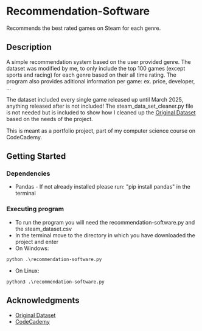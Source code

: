 # Recommendation-Software

Recommends the best rated games on Steam for each genre.

## Description

A simple recommendation system based on the user provided genre.
The dataset was modified by me, to only include the top 100 games (except sports and racing) for each genre based on their all time rating.
The program also provides aditional information per game: ex. price, developer, ...

The dataset included every single game released up until March 2025, anything released after is not included!
The steam_data_set_cleaner.py file is not needed but is included to show how I cleaned up the [Original Dataset](https://www.kaggle.com/datasets/artermiloff/steam-games-dataset) based on the needs of the project.

This is meant as a portfolio project, part of my computer science course on CodeCademy.

## Getting Started

### Dependencies

* Pandas - If not already installed please run: "pip install pandas" in the terminal

### Executing program

* To run the program you will need the recommendation-software.py and the steam_dataset.csv
* In the terminal move to the directory in which you have downloaded the project and enter
* On Windows:
```
python .\recommendation-software.py
```
* On Linux:
```
python3 .\recommendation-software.py
```

## Acknowledgments

* [Original Dataset](https://www.kaggle.com/datasets/artermiloff/steam-games-dataset)
* [CodeCademy](https://www.codecademy.com)
